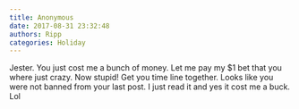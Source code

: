```yaml
---
title: Anonymous
date: 2017-08-31 23:32:48
authors: Ripp
categories: Holiday
---
```


 Jester. You just cost me a bunch of money. Let me pay my $1 bet that you where just crazy. Now stupid!  Get you time line together. Looks like you were not banned from your last post. I just read it and yes it cost me a buck. Lol